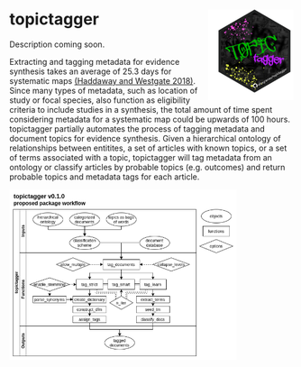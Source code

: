 topictagger <img src="./img/topictagger_hex.png" align="right" width="30%" height="30%" />
==================

Description coming soon.

Extracting and tagging metadata for evidence synthesis takes an average of 25.3 days for systematic maps [(Haddaway and Westgate 2018)](https://doi.org/10.1111/cobi.13231). Since many types of metadata, such as location of study or focal species, also function as eligibility criteria to include studies in a synthesis, the total amount of time spent considering metadata for a systematic map could be upwards of 100 hours. topictagger partially automates the process of tagging metadata and document topics for evidence synthesis. Given a hierarchical ontology of relationships between entitites, a set of articles with known topics, or a set of terms associated with a topic, topictagger will tag metadata from an ontology or classify articles by probable topics (e.g. outcomes) and return probable topics and metadata tags for each article. 

<img src="./img/topictagger_workflow.png" align="left" width="80%" height="80%" />